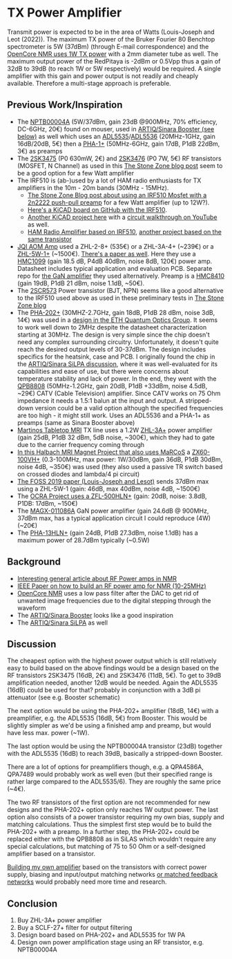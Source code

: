# TX Power Amplifier
Transmit power is expected to be in the area of Watts (Louis-Joseph and Leot (2022)). The maximum TX power of the Bruker Fourier 80 Benchtop spectrometer is 5W (37dBm) (through E-mail correspondence) and the [OpenCore NMR uses 1W TX power](https://www.sciencedirect.com/science/article/pii/B9780080970721000078?via%3Dihub) with a 2mm diameter tube as well. The maximum output power of the RedPitaya is -2dBm or 0.5Vpp thus a gain of 32dB to 39dB (to reach 1W or 5W respectively) would be required. A single amplifier with this gain and power output is not readily and cheaply available. Therefore a multi-stage approach is preferable.

## Previous Work/Inspiration
- The [NPTB00004A](https://www.mouser.ch/datasheet/2/249/NPTB00004A-1109174.pdf) (5W/37dBm, gain 23dB @900MHz, 70% efficiency, DC-6GHz, 20€) found on mouser, used in [ARTIQ/Sinara Booster (see below)](https://github.com/sinara-hw/Booster/releases) as well which uses an [ADL5535](https://www.mouser.ch/datasheet/2/609/ADL5535-3120463.pdf)/[ADL5536](https://www.mouser.ch/datasheet/2/609/ADL5536-3120503.pdf) (20MHz-1GHz, gain 16dB/20dB, 5€) then a [PHA-1+](https://www.minicircuits.com/pdfs/PHA-1+.pdf) (50MHz-6GHz, gain 17dB, P1dB 22dBm, 3€) as preamps
- The [2SK3475](https://www.mouser.ch/datasheet/2/408/2SK3475_datasheet_en_20070219-3106972.pdf) (P0 630mW, 2€) and [2SK3476](https://www.mouser.ch/datasheet/2/408/2SK3476_datasheet_en_20140301-3106903.pdf) (P0 7W, 5€) RF transistors (MOSFET, N Channel) as used in this [The Stone Zone blog post](http://thestone.zone/radio/2021/06/05/power-amplifier.html) seem to be a good option for a few Watt amplifier
- The IRF510 is (ab-)used by a lot of HAM radio enthusiasts for TX amplifiers in the 10m - 20m bands (30MHz - 15MHz).
  - [The Stone Zone Blog post about using an IRF510 Mosfet with a 2n2222 push-pull preamp](http://thestone.zone/radio/2020/12/13/multi-watt-amplifier.html) for a few Watt amplifier (up to 12W?).
  - [Here's a KiCAD board on GitHub with the IRF510](https://github.com/paulh002/IRF510-rf-amplifier).
  - [Another KiCAD project here](https://github.com/thaaraak/IRF510-Amplifier-v2) with a [circuit walkthrough on YouTube](https://www.youtube.com/watch?v=D4UhOmum_oU) as well.
  - [HAM Radio Amplifier based on IRF510](https://github.com/kholia/HF-PA-v6), [another project based on the same transistor](https://github.com/paulh002/IRF510-rf-amplifier)
- [JQI AOM Amp](https://github.com/JQIamo/aom-driver) used a ZHL-2-8+ (535€) or a ZHL-3A-4+ (~239€) or a [ZHL-5W-1+](https://www.minicircuits.com/pdfs/ZHL-5W-1+.pdf) (~1500€). [There's a paper as well](https://github.com/JQIamo/aom-driver/blob/master/aom_driver.pdf). Here they use a [HMC1099](https://www.analog.com/media/en/technical-documentation/data-sheets/hmc1099.pdf) (gain 18.5 dB, P4dB 40dBm, noise 8dB, 120€) power amp. Datasheet includes typical application and evaluation PCB. Separate repo for [the GaN amplifier](https://github.com/JQIamo/GaN-Amplifier) they used alternatively. Preamp is a [HMC8410](https://www.analog.com/media/en/technical-documentation/data-sheets/hmc8410.pdf) (gain 19dB, P1dB 21 dBm, noise 1.1dB, ~50€).
- The [2SCR573](https://fscdn.rohm.com/en/products/databook/datasheet/discrete/transistor/bipolar/2scr573d3tl-e.pdf) Power transistor (BJT, NPN) seems like a good alternative to the IRF510 used above as used in these preliminary tests in [The Stone Zone blog](http://thestone.zone/radio/2022/12/20/2sc573-testing.html)
- The [PHA-202+](https://www.minicircuits.com/pdfs/PHA-202+.pdf) (30MHZ-2.7GHz, gain 18dB, P1dB 28 dBm, noise 3dB, 14€) was used in a [design in the ETH Quantum Optics Group](https://www.changpuak.ch/electronics/PHA-202+Amplifier.php). It seems to work well down to 2MHz despite the datasheet characterization starting at 30MHz. The design is very simple since the chip doesn't need any complex surrounding circuitry. Unfortunately, it doesn't quite reach the desired output levels of 30-37dBm. The design includes specifics for the heatsink, case and PCB. I originally found the chip in the [ARTIQ/Sinara SiLPA discussion](https://github.com/sinara-hw/SiLPA_HL/issues/1), where it was well-evaluated for its capabilities and ease of use, but there were concerns about temperature stability and lack of power. In the end, they went with the [QPB8808](https://www.qorvo.com/products/p/QPB8808) (50MHz-1.2GHz, gain 20dB, P1dB +33dBm, noise 4.5dB, ~29€) CATV (Cable Television) amplifier. Since CATV works on 75 Ohm impedance it needs a 1.5:1 balun at the input and output. A stripped-down version could be a valid option although the specified frequencies are too high - it might still work. Uses an ADL5536 and a PHA-1+ as preamps (same as Sinara Booster above)
- [Martinos Tabletop MRI](https://tabletop.martinos.org/index.php?title=Hardware:RF) TX line uses a 1.2W [ZHL-3A+](https://www.minicircuits.com/pdfs/ZHL-3A.pdf) power amplifier (gain 25dB, P1dB 32 dBm, 5dB noise, ~300€), which they had to gate due to the carrier frequency coming through
- [In this Halbach MRI Magnet Project that also uses MaRCoS](https://pure.tudelft.nl/ws/portalfiles/portal/150811992/NMR_in_Biomedicine_2023_Obungoloch_On_site_construction_of_a_point_of_care_low_field_MRI_system_in_Africa.pdf) a [ZX60-100VH+](https://www.minicircuits.com/WebStore/dashboard.html?model=ZX60-100VH%2B) (0.3-100MHz, max power: 1W/30dBm, gain 36dB, P1dB 30dBm, noise 4dB, ~350€) was used (they also used a passive TR switch based on crossed diodes and lambda/4 pi circuit)
- [The FOSS 2019 paper (Louis-Joseph and Lesot)](../../literature/related_projects/foss_nmr_spectrometer_15MHz.pdf) sends 37dBm max using a ZHL-5W-1 (gain: 46dB, max 40dBm, noise 4dB, ~1500€)
- The [OCRA Project uses a ZFL-500HLN+](https://www.minicircuits.com/pdfs/ZFL-500HLN.pdf) (gain: 20dB, noise: 3.8dB, P1DB: 17dBm, ~150€)
- The [MAGX-011086A](https://cdn.macom.com/datasheets/MAGX-011086A.pdf) GaN power amplifier (gain 24.6dB @ 900MHz, 37dBm max, has a typical application circuit I could reproduce (4W) (~20€)
- The [PHA-13HLN+](https://www.minicircuits.com/pdfs/PHA-13HLN+.pdf) (gain 24dB, P1dB 27.3dBm, noise 1.1dB) has a maximum power of 28.7dBm typically (~0.5W)

## Background
- [Interesting general article about RF Power amps in NMR](http://www.cpcamps.com/introduction-to-nmr-mri-amplifiers.html)
- [IEEE Paper on how to build an RF power amp for NMR (10-25MHz)](https://ieeexplore.ieee.org/document/5163353)
- [OpenCore NMR](https://reader.elsevier.com/reader/sd/pii/S1090780708000670?token=C091614A806EFA2BEE0FBD33618073B2E48461C188AAA27B69640A102C862D004694C98189A10EBBDE6AD556E4D1E2EC&originRegion=eu-west-1&originCreation=20230510092722) uses a low pass filter  after the DAC to get rid of unwanted image frequencies due to the digital stepping through the waveform
- The [ARTIQ/Sinara Booster](https://github.com/sinara-hw/Booster/wiki) looks like a good inspiration
- The [ARTIQ/Sinara SiLPA](https://github.com/sinara-hw/SiLPA_HL/issues/1) as well

## Discussion
The cheapest option with the highest power output which is still relatively easy to build based on the above findings would be a design based on the RF transistors 2SK3475 (16dB, 2€) and 2SK3476 (11dB, 5€). To get to 39dB amplification needed, another 12dB would be needed. Again the ADL5535 (16dB) could be used for that? probably in conjunction with a 3dB pi attenuator (see e.g. Booster schematic)

The next option would be using the PHA-202+ amplifier (18dB, 14€) with a preamplifier, e.g. the ADL5535 (16dB, 5€) from Booster. This would be slightly simpler as we'd be using a finished amp and preamp, but would have less max. power (~1W).

The last option would be using the NPTB00004A transistor (23dB) together with the ADL5535 (16dB) to reach 39dB, basically a stripped-down Booster.

There are a lot of options for preamplifiers though, e.g. a QPA4586A, QPA7489 would probably work as well even (but their specified range is rather large compared to the ADL5535/6). They are roughly the same price (~4€).

The two RF transistors of the first option are not recommended for new designs and the PHA-202+ option only reaches 1W output power. The last option also consists of a power transistor requiring my own bias, supply and matching calculations. Thus the simplest first step would be to build the PHA-202+ with a preamp. In a further step, the PHA-202+ could be replaced either with the QPB8808 as in SiLAS which wouldn't require any special calculations, but matching of 75 to 50 Ohm or a self-designed amplifier based on a transistor.

[Building my own amplifier](https://w3axl.com/?p=308) based on the transistors with correct power supply, biasing and input/output matching networks [or matched feedback networks](http://www.w1ghz.org/small_proj/Simple_Broadband_Power_Amplifiers.pdf) would probably need more time and research.

## Conclusion
1. Buy ZHL-3A+ power amplifier
2. Buy a SCLF-27+ filter for output filtering
3. Design board based on PHA-202+ and ADL5535 for 1W PA
4. Design own power amplification stage using an RF transistor, e.g. NPTB00004A

